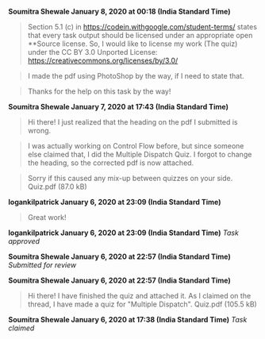 **Soumitra Shewale January 8, 2020 at 00:18 (India Standard Time)**
> Section 5.1 (c) in https://codein.withgoogle.com/student-terms/ states that every task output should be licensed under an appropriate open **Source license. So, I would like to license my work (The quiz) under the CC BY 3.0 Unported License: https://creativecommons.org/licenses/by/3.0/

> I made the pdf using PhotoShop by the way, if I need to state that.

> Thanks for the help on this task by the way!

**Soumitra Shewale January 7, 2020 at 17:43 (India Standard Time)**
> Hi there! I just realized that the heading on the pdf I submitted is wrong.

> I was actually working on Control Flow before, but since someone else claimed that, I did the Multiple Dispatch Quiz. I forgot to change the heading, so the corrected pdf is now attached.

> Sorry if this caused any mix-up between quizzes on your side.
>  Quiz.pdf (87.0 kB)

**logankilpatrick January 6, 2020 at 23:09 (India Standard Time)**
> Great work!

**logankilpatrick January 6, 2020 at 23:09 (India Standard Time)**
_Task approved_

**Soumitra Shewale January 6, 2020 at 22:57 (India Standard Time)**
_Submitted for review_

**Soumitra Shewale January 6, 2020 at 22:57 (India Standard Time)**
> Hi there! I have finished the quiz and attached it. As I claimed on the thread, I have made a quiz for "Multiple Dispatch".
>  Quiz.pdf (105.5 kB)

**Soumitra Shewale January 6, 2020 at 17:38 (India Standard Time)**
_Task claimed_
